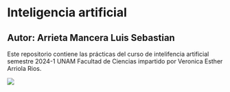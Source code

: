 # Inteligencia artificial

## Autor: Arrieta Mancera Luis Sebastian

Este repositorio contiene las prácticas del curso de intelifencia artificial semestre 2024-1 UNAM Facultad de Ciencias impartido por Veronica Esther Arriola Rios.

<img src="https://media.giphy.com/media/v1.Y2lkPTc5MGI3NjExcnl4MDV1cHkydWZxaWdiamJ6Y3FzY3ludms1Y2c1bjg2bnVhMjZkOSZlcD12MV9pbnRlcm5hbF9naWZfYnlfaWQmY3Q9Zw/uUw0LKAL0HuyDFPJoV/giphy.gif" />
